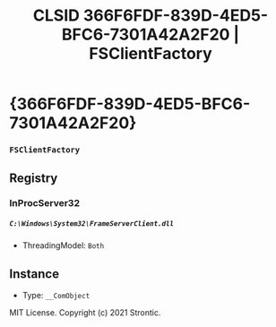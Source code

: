 ﻿---
title: "CLSID 366F6FDF-839D-4ED5-BFC6-7301A42A2F20 | FSClientFactory"
excerpt: What is COM-Object CLSID 366F6FDF-839D-4ED5-BFC6-7301A42A2F20?
---

# {366F6FDF-839D-4ED5-BFC6-7301A42A2F20}

### `FSClientFactory`

## Registry


### InProcServer32

##### `C:\Windows\System32\FrameServerClient.dll`
* ThreadingModel: `Both`

## Instance

* Type: `__ComObject`

MIT License. Copyright (c) 2021 Strontic.


